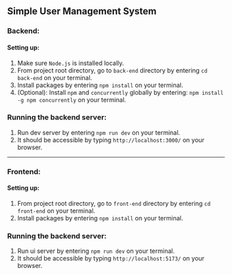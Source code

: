## Simple User Management System

### Backend:
#### Setting up:
1. Make sure `Node.js` is installed locally.
2. From project root directory, go to `back-end` directory by entering `cd back-end` on your terminal.
3. Install packages by entering `npm install` on your terminal.
4. (Optional): Install `npm` and `concurrently` globally by entering: `npm install -g npm concurrently` on your terminal.

### Running the backend server:
1. Run dev server by entering `npm run dev` on your terminal.
2. It should be accessible by typing `http://localhost:3000/` on your browser.

---

### Frontend:
#### Setting up:
1. From project root directory, go to `front-end` directory by entering `cd front-end` on your terminal.
2. Install packages by entering `npm install` on your terminal.

### Running the backend server:
1. Run ui server by entering `npm run dev` on your terminal.
2. It should be accessible by typing `http://localhost:5173/` on your browser.
